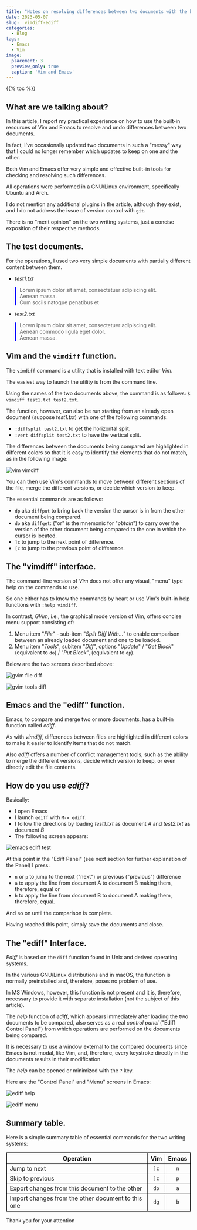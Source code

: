```yaml
---
title: "Notes on resolving differences between two documents with the built-in resources of Vim and Emacs"
date: 2023-05-07
slug:  vimdiff-ediff
categories:
  - Blog
tags:
  - Emacs
  - Vim
image:
  placement: 3
  preview_only: true 
  caption: 'Vim and Emacs'
---
```


{{% toc %}}



## What are we talking about?

In this article, I report my practical experience on how to use the built-in resources of Vim and Emacs to resolve and undo differences between two documents.

In fact, I've occasionally  updated two documents in such a "messy" way that I could no longer remember which updates to keep on one and the other.

Both Vim and Emacs offer very simple and effective built-in tools for checking and resolving such differences.

All operations were performed in a GNU/Linux environment, specifically Ubuntu and Arch.

I do not mention any additional plugins in the article, although they exist, and I do not address the issue of version control with `git`.

There is no "merit opinion" on the two writing systems, just a concise exposition of their respective methods.

## The test documents. ##

For the operations, I used two very simple documents with partially different content between them.


- *test1.txt*

> Lorem ipsum dolor sit amet, consectetuer adipiscing elit.
>  <br>
> Aenean massa.
>  <br>
> Cum sociis natoque penatibus et

- *test2.txt*

> Lorem ipsum dolor sit amet, consectetuer adipiscing elit.
>  <br>
> Aenean commodo ligula eget dolor.
>  <br>
> Aenean massa.

## Vim and the `vimdiff` function.

The `vimdiff` command is a utility that is installed with text editor *Vim*.

The easiest way to launch the utility is from the command line.

Using the names of the two documents above, the command is as follows: `$ vimdiff test1.txt test2.txt`.

The function, however, can also be run starting from an already open document (suppose *test1.txt*) with one of the following commands:

- `:diffsplit test2.txt` to get the horizontal split.
- `:vert diffsplit test2.txt` to have the vertical split.

The differences between the documents being compared are highlighted in different colors so that it is easy to identify the elements that do not match, as in the following image:

![vim vimdiff](vim_vimdiff-frame.png)

You can then use Vim's commands to move between different sections of the file, merge the different versions, or decide which version to keep.

The essential commands are as follows:

- `dp` aka `diffput` to bring back the version the cursor is in from the other document being compared.
- `do` aka `diffget`: ("or" is the mnemonic for "*obtain*") to carry over the version of the other document being compared to the one in which the cursor is located.
- `]c` to jump to the next point of difference.
- `[c` to jump to the previous point of difference.


## The "vimdiff" interface.

The command-line version of *Vim* does not offer any visual, "menu" type help on the commands to use.

So one either has to know the commands by heart or use Vim's built-in help functions with `:help vimdiff`.

In contrast, *GVim*, i.e., the graphical mode version of Vim, offers concise menu support consisting of:

1. Menu item "*File*" - sub-item "*Split Diff With...*" to enable comparison between an already loaded document and one to be loaded.
2. Menu item "*Tools*", subitem "*Diff*", options "*Update*" / "*Get Block*" (equivalent to `do`) / "*Put Block*", (equivalent to `dp`).

Below are the two screens described above:

![gvim file diff](gvim_file_diff-frame.png)

![gvim tools diff](gvim_tools_diff-frame.png)

## Emacs and the "ediff" function.

Emacs, to compare and merge two or more documents, has a built-in function called *ediff*.

As with *vimdiff*, differences between files are highlighted in different colors to make it easier to identify items that do not match.

Also *ediff* offers a number of conflict management tools, such as the ability to merge the different versions, decide which version to keep, or even directly edit the file contents.

## How do you use *ediff*? 

Basically:

- I open Emacs
- I launch `ediff` with `M-x ediff`.
- I follow the directions by loading *test1.txt* as document *A* and *test2.txt* as document *B*
- The following screen appears:

![emacs ediff test](emacs_ediff_test-frame.png)

At this point in the "Ediff Panel" (see next section for further explanation of the Panel) I press:
- `n` or `p` to jump to the next ("next") or previous ("previous") difference
- `a` to apply the line from document A to document B making them, therefore, equal or
- `b` to apply the line from document B to document A making them, therefore, equal.

And so on until the comparison is complete.

Having reached this point, simply save the documents and close.


## The "ediff" Interface.

*Ediff* is based on the `diff` function found in Unix and derived operating systems.

In the various GNU/Linux distributions and in macOS, the function is normally preinstalled and, therefore, poses no problem of use.

In MS Windows, however, this function is not present and it is, therefore, necessary to provide it with separate installation (not the subject of this article).

The *help* function of *ediff*, which appears immediately after loading the two documents to be compared, also serves as a real *control panel* ("Ediff Control Panel") from which operations are performed on the documents being compared.

It is necessary to use a window external to the compared documents since Emacs is not modal, like Vim, and, therefore, every keystroke directly in the documents results in their modification.

The *help* can be opened or minimized with the `?` key.

Here are the "Control Panel" and "Menu" screens in Emacs:

![ediff help](ediff-help-frame.png)

![ediff menu](ediff-menu-frame.png)

## Summary table.

Here is a simple summary table of essential commands for the two writing systems:

<style>
table {
    border-collapse: collapse;
}
table, th, td {
   border: 1px solid black;
}
blockquote {
    border-left: solid blue;
    padding-left: 10px;
}
</style>

| Operation | Vim | Emacs |
| ------------- | :-------------: | :-------: |
| Jump to next | `]c` | `n` |
| Skip to previous | `]c` | `p` |
| Export changes from this document to the other | `dp` | `a`|
| Import changes from the other document to this one | `dg` | `b` | 


Thank you for your attention
